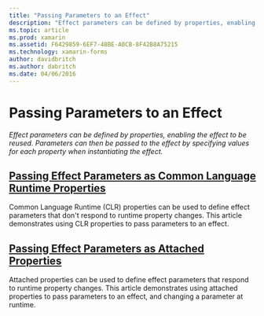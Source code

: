 ```yaml
---
title: "Passing Parameters to an Effect"
description: "Effect parameters can be defined by properties, enabling the effect to be reused. Parameters can then be passed to the effect by specifying values for each property when instantiating the effect."
ms.topic: article
ms.prod: xamarin
ms.assetid: F6429859-6EF7-48BE-A0CB-8F42B8A75215
ms.technology: xamarin-forms
author: davidbritch
ms.author: dabritch
ms.date: 04/06/2016
---
```


# Passing Parameters to an Effect

_Effect parameters can be defined by properties, enabling the effect to be reused. Parameters can then be passed to the effect by specifying values for each property when instantiating the effect._

## [Passing Effect Parameters as Common Language Runtime Properties](clr-properties.md)

Common Language Runtime (CLR) properties can be used to define effect parameters that don't respond to runtime property changes. This article demonstrates using CLR properties to pass parameters to an effect.

## [Passing Effect Parameters as Attached Properties](attached-properties.md)

Attached properties can be used to define effect parameters that respond to runtime property changes. This article demonstrates using attached properties to pass parameters to an effect, and changing a parameter at runtime.


